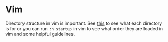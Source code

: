 Vim
===

Directory structure in vim is important. See [this](http://www.panozzaj.com/blog/2011/09/09/vim-directory-structure/) to see what each directory is for or you can run `:h startup` in
vim to see what order they are loaded in vim and some helpful guidelines.
